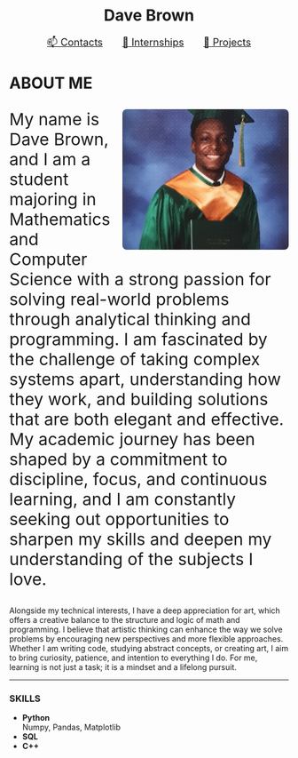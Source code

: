 <h1 align="center">Dave Brown</h1>

<p align="center" style="font-size: 18px;">
  <a href="https://whis101.github.io/contacts.html" style="margin: 0 15px;">📫 Contacts</a>
  <a href="https://whis101.github.io/internships.html" style="margin: 0 15px;">💼 Internships</a>
  <a href="https://whis101.github.io/projects.html" style="margin: 0 15px;">🧠 Projects</a>
</p>

# ABOUT ME

<p style="font-size: 30px;">
  <img src="DaveBrownPicture.jpg" alt="Dave Brown" style="float: right; margin-left: 20px; width: 300px; border-radius: 8px;" />
  My name is Dave Brown, and I am a student majoring in Mathematics and Computer Science with a strong passion for solving real-world problems through analytical thinking and programming. I am fascinated by the challenge of taking complex systems apart, understanding how they work, and building solutions that are both elegant and effective. My academic journey has been shaped by a commitment to discipline, focus, and continuous learning, and I am constantly seeking out opportunities to sharpen my skills and deepen my understanding of the subjects I love.

  Alongside my technical interests, I have a deep appreciation for art, which offers a creative balance to the structure and logic of math and programming. I believe that artistic thinking can enhance the way we solve problems by encouraging new perspectives and more flexible approaches. Whether I am writing code, studying abstract concepts, or creating art, I aim to bring curiosity, patience, and intention to everything I do. For me, learning is not just a task; it is a mindset and a lifelong pursuit.
</p>

---

### SKILLS

- **Python**  
  Numpy, Pandas, Matplotlib  
- **SQL**  
- **C++**

